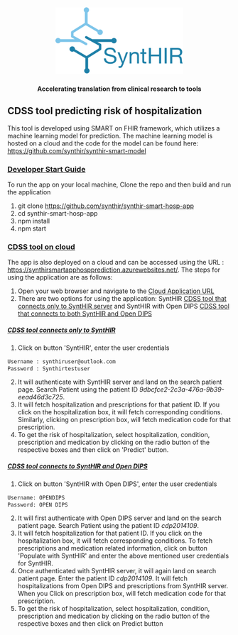 <h2 align="center">
  <img src="https://github.com/pavitra-singh/SyntHIR-SMART-app/blob/development/public/SyntHIR_logo.PNG" height="150px">
</h2>

<h4 align="center">
    Accelerating translation from clinical research to tools
</h4>

## CDSS tool predicting risk of hospitalization

This tool is developed using SMART on FHIR framework, which utilizes a machine learning model for prediction. The machine learning model is hosted on a cloud and the code for the model can be found here: https://github.com/synthir/synthir-smart-model

### [Developer Start Guide](#developer-start-guide)

To run the app on your local machine, Clone the repo and then build and run the application

1. git clone https://github.com/synthir/synthir-smart-hosp-app
2. cd synthir-smart-hosp-app
3. npm install
4. npm start

### [CDSS tool on cloud](#cdss-tool-on-cloud)

The app is also deployed on a cloud and can be accessed using the URL : https://synthirsmartapphospprediction.azurewebsites.net/. The steps for using the application are as follows:

1. Open your web browser and navigate to the [Cloud Application URL](https://synthirsmartapphospprediction.azurewebsites.net/)
2. There are two options for using the application: SyntHIR [CDSS tool that connects only to SyntHIR server](#cdss-tool-connects-only-to-synthir) and SyntHIR with Open DIPS [CDSS tool that connects to both SyntHIR and Open DIPS](#cdss-tool-connects-to-synthir-and-open-dips)

##### [CDSS tool connects only to SyntHIR](#cdss-tool-connects-only-to-synthir)

1.  Click on button 'SyntHIR', enter the user credentials

```
Username : synthiruser@outlook.com
Password : Synthirtestuser
```

2.  It will authenticate with SyntHIR server and land on the search patient page. Search Patient using the patient ID _9dbcfce2-2c3a-476a-9b39-eead46d3c725_.
3.  It will fetch hospitalization and prescriptions for that patient ID. If you click on the hospitalization box, it will fetch corresponding conditions. Similarly, clicking on prescription box, will fetch medication code for that prescription.
4.  To get the risk of hospitalization, select hospitalization, condition, prescription and medication by clicking on the radio button of the respective boxes and then click on 'Predict' button.

##### [CDSS tool connects to SyntHIR and Open DIPS](#cdss-tool-connects-to-synthir-and-open-dips)

1.  Click on button 'SyntHIR with Open DIPS', enter the user credentials

```
Username: OPENDIPS
Password: OPEN DIPS
```

2.  It will first authenticate with Open DIPS server and land on the search patient page. Search Patient using the patient ID _cdp2014109_.
3.  It will fetch hospitalization for that patient ID. If you click on the hospitalization box, it will fetch corresponding conditions. To fetch prescriptions and medication related information, click on button 'Populate with SyntHIR' and enter the above mentioned user credentials for SyntHIR.
4.  Once authenticated with SyntHIR server, it will again land on search patient page. Enter the patient ID _cdp2014109_. It will fetch hospitalizations from Open DIPS and prescriptions from SyntHIR server. When you Click on prescription box, will fetch medication code for that prescription.
5.  To get the risk of hospitalization, select hospitalization, condition, prescription and medication by clicking on the radio button of the respective boxes and then click on Predict button
